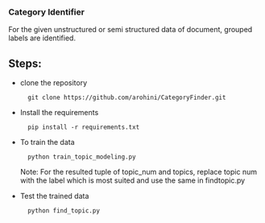 ### Category Identifier

For the given unstructured or semi structured data of document,
grouped labels are identified.

Steps:
---

* clone the repository

        git clone https://github.com/arohini/CategoryFinder.git

* Install the requirements

        pip install -r requirements.txt
        
* To train the data

        python train_topic_modeling.py
     
   Note: For the resulted tuple of topic_num and topics,
   replace topic num with the label which is most suited 
   and use the same in findtopic.py

* Test the trained data

        python find_topic.py
